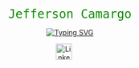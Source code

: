 <!-- Nome Completo -->
<p align="center">
    <strong style="font-size: 24px; color: #0F8A00; font-family: 'Fira Code', monospace; font-weight: 400;">Jefferson Camargo</strong>
</p>

<!-- Sobre Mim - Typing SVG -->
<p align="center">
    <a href="https://github.com/JeffJobs">
        <img src="https://readme-typing-svg.herokuapp.com?color=0F8A00&size=24&center=true&vCenter=true&width=500&lines=Desenvolvedor+Júnior;Apaixonado+por+Tecnologia;Futuro+Técnico+em+TI;Sempre+Aprendendo" alt="Typing SVG" />
    </a>
</p>

<!-- Redes Sociais -->
<p align="center">
    <a href="https://www.linkedin.com/in/jeff-jobs/"><img width="32px" alt="LinkedIn" title="LinkedIn" src="https://imgur.com/78apom3.png"/></a>
    &#8287;&#8287;&#8287;&#8287;&#8287;
</p>